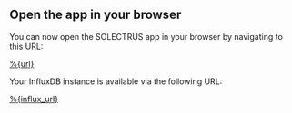## Open the app in your browser

You can now open the SOLECTRUS app in your browser by navigating to this URL:

[%{url}](%{url})

Your InfluxDB instance is available via the following URL:

[%{influx_url}](%{influx_url})
